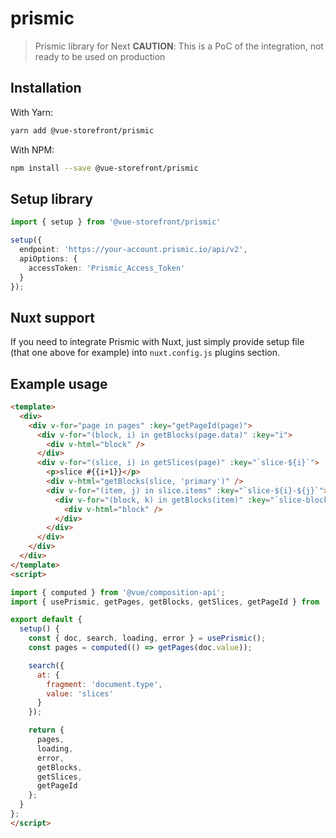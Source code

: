 # prismic

> Prismic library for Next
**CAUTION**: This is a PoC of the integration, not ready to be used on production

## Installation

With Yarn:
```bash
yarn add @vue-storefront/prismic
```

With NPM:
```bash
npm install --save @vue-storefront/prismic
```

## Setup library

```typescript
import { setup } from '@vue-storefront/prismic'

setup({
  endpoint: 'https://your-account.prismic.io/api/v2',
  apiOptions: {
    accessToken: 'Prismic_Access_Token'
  }
});
```

## Nuxt support

If you need to integrate Prismic with Nuxt, just simply provide setup file (that one above for example) into `nuxt.config.js` plugins section.

## Example usage

```html
<template>
  <div>
    <div v-for="page in pages" :key="getPageId(page)">
      <div v-for="(block, i) in getBlocks(page.data)" :key="i">
        <div v-html="block" />
      </div>
      <div v-for="(slice, i) in getSlices(page)" :key="`slice-${i}`">
        <p>slice #{{i+1}}</p>
        <div v-html="getBlocks(slice, 'primary')" />
        <div v-for="(item, j) in slice.items" :key="`slice-${i}-${j}`">
          <div v-for="(block, k) in getBlocks(item)" :key="`slice-block-${k}`">
            <div v-html="block" />
          </div>
        </div>
      </div>
    </div>
  </div>
</template>
<script>

import { computed } from '@vue/composition-api';
import { usePrismic, getPages, getBlocks, getSlices, getPageId } from '@vue-storefront/prismic';

export default {
  setup() {
    const { doc, search, loading, error } = usePrismic();
    const pages = computed(() => getPages(doc.value));

    search({
      at: {
        fragment: 'document.type',
        value: 'slices'
      }
    });

    return {
      pages,
      loading,
      error,
      getBlocks,
      getSlices,
      getPageId
    };
  }
};
</script>
```
